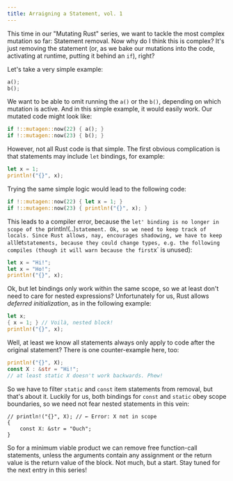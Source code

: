 ```yaml
---
title: Arraigning a Statement, vol. 1
---
```


This time in our "Mutating Rust" series, we want to tackle the most complex mutation so far:
Statement removal. Now why do I think this is complex? It's just removing the statement (or, as we
bake our mutations into the code, activating at runtime, putting it behind an `if`), right?

Let's take a very simple example:

```rust
a();
b();
```

We want to be able to omit running the `a()` or the `b()`, depending on which mutation is active.
And in this simple example, it would easily work. Our mutated code might look like:

```rust
if !::mutagen::now(22) { a(); }
if !::mutagen::now(23) { b(); }
```

However, not all Rust code is that simple. The first obvious complication is that statements may
include `let` bindings, for example:

```rust
let x = 1;
println!("{}", x);
```

Trying the same simple logic would lead to the following code:

```rust
if !::mutagen::now(22) { let x = 1; }
if !::mutagen::now(23) { println!("{}", x); }
```

This leads to a compiler error, because the `let' binding is no longer in scope of the
`println!(..)` statement. Ok, so we need to keep track of locals. Since Rust allows, nay,
encourages shadowing, we have to keep all `let` statements, because they could change types, e.g.
the following compiles (though it will warn because the first `x` is unused):

```rust
let x = "Hi!";
let x = "Ho!";
println!("{}", x);
```

Ok, but let bindings only work within the same scope, so we at least don't need to care for nested
expressions? Unfortunately for us, Rust allows *deferred initialization*, as in the following example:

```rust
let x;
{ x = 1; } // Voilà, nested block!
println!("{}", x);
```

Well, at least we know all statements always only apply to code after the original statement? There
is one counter-example here, too:

```rust
println!("{}", X);
const X : &str = "Hi!";
// at least static X doesn't work backwards. Phew!
```

So we have to filter `static` and `const` item statements from removal, but that's about it.
Luckily for us, both bindings for `const` and `static` obey scope boundaries, so we need not fear
nested statements in this vein:

```rust, compile-fail
// println!("{}", X); // ← Error: X not in scope
{
    const X: &str = "Ouch";
}
```

So for a minimum viable product we can remove free function-call statements, unless the arguments
contain any assignment or the return value is the return value of the block. Not much, but a start.
Stay tuned for the next entry in this series!
